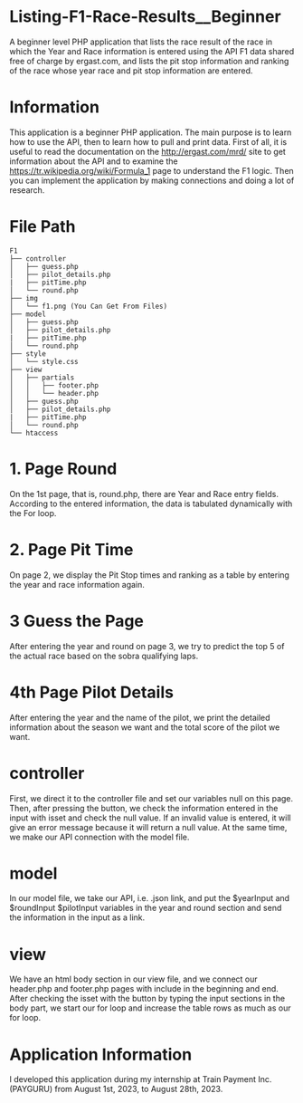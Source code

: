 # Listing-F1-Race-Results__Beginner
A beginner level PHP application that lists the race result of the race in which the Year and Race information is entered using the API F1 data shared free of charge by ergast.com, and lists the pit stop information and ranking of the race whose year race and pit stop information are entered.
# Information
This application is a beginner PHP application. The main purpose is to learn how to use the API, then to learn how to pull and print data. First of all, it is useful to read the documentation on the http://ergast.com/mrd/ site to get information about the API and to examine the https://tr.wikipedia.org/wiki/Formula_1 page to understand the F1 logic. Then you can implement the application by making connections and doing a lot of research.
# File Path
```
F1
├── controller
│   ├── guess.php
│   ├── pilot_details.php
|   ├── pitTime.php 
│   └── round.php
├── img
│   └── f1.png (You Can Get From Files)
├── model
│   ├── guess.php
│   ├── pilot_details.php
|   ├── pitTime.php 
│   └── round.php
├── style
│   └── style.css
├── view
│   ├── partials
│   │   ├── footer.php
│   │   └── header.php
│   ├── guess.php
│   ├── pilot_details.php
|   ├── pitTime.php 
│   └── round.php
└── htaccess
```
# 1. Page Round
On the 1st page, that is, round.php, there are Year and Race entry fields. According to the entered information, the data is tabulated dynamically with the For loop.
# 2. Page Pit Time
On page 2, we display the Pit Stop times and ranking as a table by entering the year and race information again.
# 3 Guess the Page
After entering the year and round on page 3, we try to predict the top 5 of the actual race based on the sobra qualifying laps.
# 4th Page Pilot Details
After entering the year and the name of the pilot, we print the detailed information about the season we want and the total score of the pilot we want.
# controller
First, we direct it to the controller file and set our variables null on this page. Then, after pressing the button, we check the information entered in the input with isset and check the null value. If an invalid value is entered, it will give an error message because it will return a null value. At the same time, we make our API connection with the model file.
# model
In our model file, we take our API, i.e. .json link, and put the $yearInput and $roundInput $pilotInput variables in the year and round section and send the information in the input as a link.
# view
We have an html body section in our view file, and we connect our header.php and footer.php pages with include in the beginning and end. After checking the isset with the button by typing the input sections in the body part, we start our for loop and increase the table rows as much as our for loop.
# Application Information
I developed this application during my internship at Train Payment Inc. (PAYGURU) from August 1st, 2023, to August 28th, 2023.
